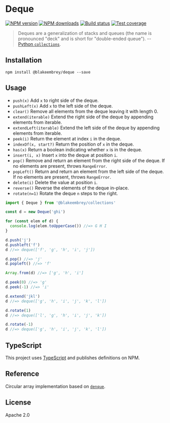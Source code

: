 # Deque

[![NPM version][npm-image]][npm-url]
[![NPM downloads][downloads-image]][downloads-url]
[![Build status][travis-image]][travis-url]
[![Test coverage][coveralls-image]][coveralls-url]

> Deques are a generalization of stacks and queues (the name is pronounced "deck" and is short for "double-ended queue").
> -- [Python `collections`](https://docs.python.org/3/library/collections.html#collections.deque).

## Installation

```
npm install @blakeembrey/deque --save
```

## Usage

* `push(x)` Add `x` to right side of the deque.
* `pushLeft(x)` Add `x` to the left side of the deque.
* `clear()` Remove all elements from the deque leaving it with length 0.
* `extend(iterable)` Extend the right side of the deque by appending elements from iterable.
* `extendLeft(iterable)` Extend the left side of the deque by appending elements from iterable.
* `peek(i)` Return the element at index `i` in the deque.
* `indexOf(x, start?)` Return the position of `x` in the deque.
* `has(x)` Return a boolean indicating whether `x` is in the deque.
* `insert(i, x)` Insert `x` into the deque at position `i`.
* `pop()` Remove and return an element from the right side of the deque. If no elements are present, throws `RangeError`.
* `popLeft()` Return and return an element from the left side of the deque. If no elements are present, throws `RangeError`.
* `delete(i)` Delete the value at position `i`.
* `reverse()` Reverse the elements of the deque in-place.
* `rotate(n=1)` Rotate the deque `n` steps to the right.

```js
import { Deque } from '@blakeembrey/collections'

const d = new Deque('ghi')

for (const elem of d) {
  console.log(elem.toUpperCase()) //=> G H I
}

d.push('j')
d.pushleft('f')
d //=> deque(['f', 'g', 'h', 'i', 'j'])

d.pop() //=> 'j'
d.popleft() //=> 'f'

Array.from(d) //=> ['g', 'h', 'i']

d.peek(0) //=> 'g'
d.peek(-1) //=> 'i'

d.extend('jkl')
d //=> deque(['g', 'h', 'i', 'j', 'k', 'l'])

d.rotate(1)
d //=> deque(['l', 'g', 'h', 'i', 'j', 'k'])

d.rotate(-1)
d //=> deque(['g', 'h', 'i', 'j', 'k', 'l'])
```

## TypeScript

This project uses [TypeScript](https://github.com/Microsoft/TypeScript) and publishes definitions on NPM.

## Reference

Circular array implementation based on [`denque`](https://github.com/Salakar/denque).

## License

Apache 2.0

[npm-image]: https://img.shields.io/npm/v/@blakeembrey/deque.svg?style=flat
[npm-url]: https://npmjs.org/package/@blakeembrey/deque
[downloads-image]: https://img.shields.io/npm/dm/@blakeembrey/deque.svg?style=flat
[downloads-url]: https://npmjs.org/package/@blakeembrey/deque
[travis-image]: https://img.shields.io/travis/blakeembrey/deque.svg?style=flat
[travis-url]: https://travis-ci.org/blakeembrey/deque
[coveralls-image]: https://img.shields.io/coveralls/blakeembrey/deque.svg?style=flat
[coveralls-url]: https://coveralls.io/r/blakeembrey/deque?branch=master
